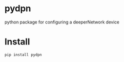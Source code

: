# pydpn
 python package for configuring a deeperNetwork device

# Install

  ```sh
  pip install pydpn
  ```